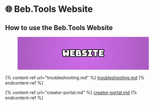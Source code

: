 # 🌐 Beb.Tools Website

## How to use the Beb.Tools Website

<figure><img src="../.gitbook/assets/website_banner (1).jpg" alt=""><figcaption></figcaption></figure>

{% content-ref url="troubleshooting.md" %}
[troubleshooting.md](troubleshooting.md)
{% endcontent-ref %}

{% content-ref url="creator-portal.md" %}
[creator-portal.md](creator-portal.md)
{% endcontent-ref %}

